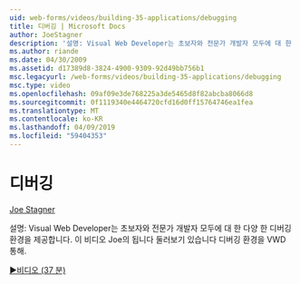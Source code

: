 ```yaml
---
uid: web-forms/videos/building-35-applications/debugging
title: 디버깅 | Microsoft Docs
author: JoeStagner
description: '설명: Visual Web Developer는 초보자와 전문가 개발자 모두에 대 한 다양 한 디버깅 환경을 제공합니다. 이 비디오에서 Joe는 둘러보기 있습니다를 VW 통해...'
ms.author: riande
ms.date: 04/30/2009
ms.assetid: d17389d8-3824-4900-9309-92d49bb756b1
msc.legacyurl: /web-forms/videos/building-35-applications/debugging
msc.type: video
ms.openlocfilehash: 09af09e3de768225a3de5465d8f82abcba8066d8
ms.sourcegitcommit: 0f1119340e4464720cfd16d0ff15764746ea1fea
ms.translationtype: MT
ms.contentlocale: ko-KR
ms.lasthandoff: 04/09/2019
ms.locfileid: "59404353"
---
```

# <a name="debugging"></a>디버깅

[Joe Stagner](https://github.com/JoeStagner)

설명: Visual Web Developer는 초보자와 전문가 개발자 모두에 대 한 다양 한 디버깅 환경을 제공합니다. 이 비디오 Joe의 됩니다 둘러보기 있습니다 디버깅 환경을 VWD 통해.

[&#9654;비디오 (37 분)](https://channel9.msdn.com/Blogs/ASP-NET-Site-Videos/debugging)
